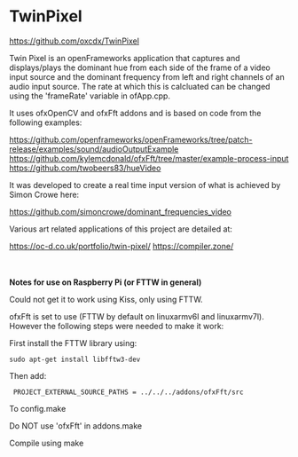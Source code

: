 TwinPixel 
================

https://github.com/oxcdx/TwinPixel 

Twin Pixel is an openFrameworks application that captures and 
displays/plays the dominant hue from each side of the frame of a video 
input source and the dominant frequency from left and right channels of 
an audio input source. The rate at which this is calcluated can be 
changed using the 'frameRate' variable in ofApp.cpp.

It uses ofxOpenCV and ofxFft addons and is based on code from the 
following examples:

https://github.com/openframeworks/openFrameworks/tree/patch-release/examples/sound/audioOutputExample
https://github.com/kylemcdonald/ofxFft/tree/master/example-process-input
https://github.com/twobeers83/hueVideo

It was developed to create a real time input version of what is achieved 
by Simon Crowe here:

https://github.com/simoncrowe/dominant_frequencies_video

Various art related applications of this project are detailed at:

https://oc-d.co.uk/portfolio/twin-pixel/ 
https://compiler.zone/
   
<br><br>
<b>Notes for use on Raspberry Pi (or FTTW in general)</b>

Could not get it to work using Kiss, only using FTTW. 

ofxFft is set to use (FTTW by default on linuxarmv6l and linuxarmv7l). However the following steps were needed to make it work:

First install the FTTW library using:

    sudo apt-get install libfftw3-dev
    
Then add: 

     PROJECT_EXTERNAL_SOURCE_PATHS = ../../../addons/ofxFft/src     

To config.make

Do NOT use 'ofxFft' in addons.make

Compile using make
